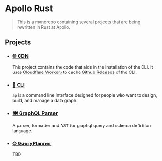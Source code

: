 # Apollo Rust

> This is a monorepo containing several projects that are being rewritten in Rust
> at Apollo.

## Projects

- ### [🌐 CDN](https://github.com/apollographql/rust/tree/main/cdn)

	This project contains the code that aids in the installation of the CLI.
	It uses [Cloudflare Workers] to cache [Github Releases] of the CLI.

	[Cloudflare Workers]: https://workers.cloudflare.com/
	[Github Releases]: https://github.com/apollographql/rust/releases

- ### [🚀 CLI](https://github.com/apollographql/rust/tree/main/cli)

	`ap` is a command line interface designed for people who want to design,
	 build, and manage a data graph.

- ### [🍽️ GraphQL Parser](https://github.com/apollographql/rust/tree/main/graphql-parser)

	A parser, formatter and AST for graphql query and schema definition language.

- ### [🤓 QueryPlanner](https://github.com/apollographql/rust/tree/main/query-planner)

	TBD
